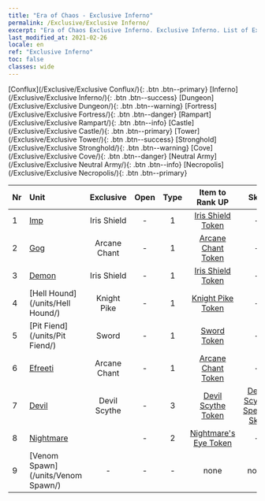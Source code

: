 ```yaml
---
title: "Era of Chaos - Exclusive Inferno"
permalink: /Exclusive/Exclusive Inferno/
excerpt: "Era of Chaos Exclusive Inferno. Exclusive Inferno. List of Exclusive Infernoin Era of Chaos"
last_modified_at: 2021-02-26
locale: en
ref: "Exclusive Inferno"
toc: false
classes: wide
---
```

 [Conflux](/Exclusive/Exclusive Conflux/){: .btn .btn--primary} [Inferno](/Exclusive/Exclusive Inferno/){: .btn .btn--success} [Dungeon](/Exclusive/Exclusive Dungeon/){: .btn .btn--warning} [Fortress](/Exclusive/Exclusive Fortress/){: .btn .btn--danger} [Rampart](/Exclusive/Exclusive Rampart/){: .btn .btn--info} [Castle](/Exclusive/Exclusive Castle/){: .btn .btn--primary} [Tower](/Exclusive/Exclusive Tower/){: .btn .btn--success} [Stronghold](/Exclusive/Exclusive Stronghold/){: .btn .btn--warning} [Cove](/Exclusive/Exclusive Cove/){: .btn .btn--danger} [Neutral Army](/Exclusive/Exclusive Neutral Army/){: .btn .btn--info} [Necropolis](/Exclusive/Exclusive Necropolis/){: .btn .btn--primary} 

  | Nr |         Unit        |   Exclusive   | Open  |    Type   |  Item to Rank UP      |  Skin   |
  |:---|:--------------------|:-------------:|:-----:|:---------:|:---------------------:|:-------:|
  | 1 | [Imp](/units/Imp/) | Iris Shield | - | 1 | [Iris Shield Token](/Items/con_153/) | - |
  | 2 | [Gog](/units/Gog/) | Arcane Chant | - | 1 | [Arcane Chant Token](/Items/con_122/) | - |
  | 3 | [Demon](/units/Demon/) | Iris Shield | - | 1 | [Iris Shield Token](/Items/con_153/) | - |
  | 4 | [Hell Hound](/units/Hell Hound/) | Knight Pike | - | 1 | [Knight Pike Token](/Items/con_210/) | - |
  | 5 | [Pit Fiend](/units/Pit Fiend/) | Sword | - | 1 | [Sword Token](/Items/con_163/) | - |
  | 6 | [Efreeti](/units/Efreeti/) | Arcane Chant | - | 1 | [Arcane Chant Token](/Items/con_122/) | - |
  | 7 | [Devil](/units/Devil/) | Devil Scythe | - | 3 | [Devil Scythe Token](/Items/con_1122/) | [Devil Scythe Special Skin](/Items/con_1247/) |
  | 8 | [Nightmare](/units/Nightmare/) |  | - | 2 | [Nightmare's Eye Token](/Items/con_113/) | - |
  | 9 | [Venom Spawn](/units/Venom Spawn/) | - | - | - | none | none |
